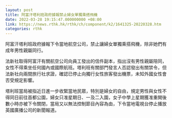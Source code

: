```yaml
---
layout: post
title: 阿富汗塔利班政府據報禁止婦女單獨乘搭飛機
date: 2022-03-28 19:15:47.000000000 +08:00
link: https://news.rthk.hk/rthk/ch/component/k2/1641325-20220328.htm
categories: rthk
---
```


阿富汗塔利班政府據報下令當地航空公司，禁止讓婦女單獨乘搭飛機，除非她們有成年男性親屬同行。

法新社取得阿富汗有關航空公司向員工發出的信件副本，指出沒有男性親屬陪同，女性不得乘坐任何國內或國際航班。塔利班有關部門發言人否認發出有關禁令，但法新社向兩間旅行社求證，確認已停止向獨行女性旅客發出機票，未知外國女性會否受規定影響。

塔利班當局被指近日進一步收緊當地民眾，特別是婦女的自由，規定男性與女性不得同日前往首都公園，婦女只准星期日、一及二入園，女子中學上星期獲准重開後數小時亦被下令關閉，當局又以無法控制節目內容為由，下令當地電視台停止播放英國廣播公司的新聞報道。
